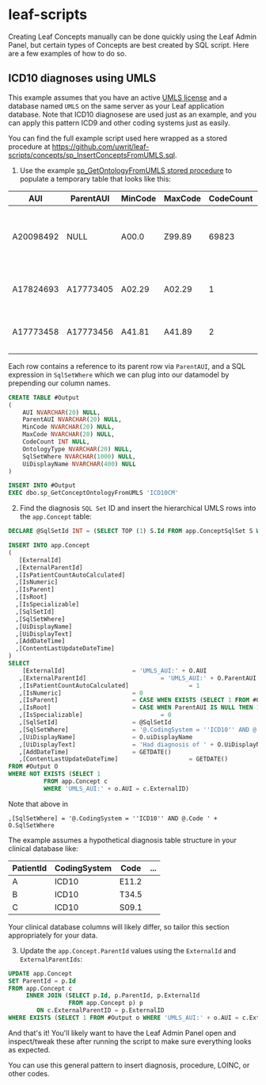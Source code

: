 # leaf-scripts
Creating Leaf Concepts manually can be done quickly using the Leaf Admin Panel, but certain types of Concepts are best created by SQL script. Here are a few examples of how to do so.

## ICD10 diagnoses using UMLS
This example assumes that you have an active [UMLS license](https://uts.nlm.nih.gov/license.html) and a database named `UMLS` on the same server as your Leaf application database. Note that ICD10 diagnosese are used just as an example, and you can apply this pattern ICD9 and other coding systems just as easily.

You can find the full example script used here wrapped as a stored procedure at https://github.com/uwrit/leaf-scripts/concepts/sp_InsertConceptsFromUMLS.sql.

1) Use the example [sp_GetOntologyFromUMLS stored procedure](https://github.com/uwrit/leaf-scripts/concepts/sp_GetOntologyFromUMLS.sql) to populate a temporary table that looks like this:

| AUI       | ParentAUI | MinCode | MaxCode | CodeCount | OntologyType | SqlSetWhere                  | UiDisplayName                                                          |
| --------- | --------- | ------- | ------- | --------- | ------------ | ---------------------------- | ---------------------------------------------------------------------- |
| A20098492 | NULL      | A00.0   | Z99.89  | 69823     | ICD10CM      | BETWEEN 'A00.0' AND 'Z99.89' | ICD-10-CM TABULAR LIST of DISEASES and INJURIES (ICD10CM:A00.0-Z99.89) |
| A17824693 | A17773405 | A02.29  | A02.29  | 1         | ICD10CM      | = 'A02.29'                   | Salmonella with other localized infection (ICD10CM:A02.29)             |
| A17773458 | A17773456 | A41.81  | A41.89  | 2         | ICD10CM      | IN ('A41.81','A41.89')       | Other specified sepsis (ICD10CM:A41.81-A41.89)                         |


Each row contains a reference to its parent row via `ParentAUI`, and a SQL expression in `SqlSetWhere` which we can plug into our datamodel by prepending our column names.

```sql
CREATE TABLE #Output
(
	AUI NVARCHAR(20) NULL,
	ParentAUI NVARCHAR(20) NULL,
	MinCode NVARCHAR(20) NULL,
	MaxCode NVARCHAR(20) NULL,
	CodeCount INT NULL,
	OntologyType NVARCHAR(20) NULL,
	SqlSetWhere NVARCHAR(1000) NULL,
	UiDisplayName NVARCHAR(400) NULL
)

INSERT INTO #Output
EXEC dbo.sp_GetConceptOntologyFromUMLS 'ICD10CM'
```

2) Find the diagnosis `SQL Set` ID and insert the hierarchical UMLS rows into the `app.Concept` table:

```sql
DECLARE @SqlSetId INT = (SELECT TOP (1) S.Id FROM app.ConceptSqlSet S WHERE S.SqlSetFrom = 'dbo.diagnosis')

INSERT INTO app.Concept
(
   [ExternalId]
  ,[ExternalParentId]
  ,[IsPatientCountAutoCalculated]
  ,[IsNumeric]
  ,[IsParent]
  ,[IsRoot]
  ,[IsSpecializable]
  ,[SqlSetId]
  ,[SqlSetWhere]
  ,[UiDisplayName]
  ,[UiDisplayText]
  ,[AddDateTime]
  ,[ContentLastUpdateDateTime]
)
SELECT 
    [ExternalId]				   = 'UMLS_AUI:' + O.AUI
   ,[ExternalParentId]			           = 'UMLS_AUI:' + O.ParentAUI
   ,[IsPatientCountAutoCalculated]                 = 1
   ,[IsNumeric]					   = 0		
   ,[IsParent]					   = CASE WHEN EXISTS (SELECT 1 FROM #Output O2 WHERE O.AUI = O2.ParentAUI) THEN 1 ELSE 0 END
   ,[IsRoot]					   = CASE WHEN ParentAUI IS NULL THEN 1 ELSE 0 END
   ,[IsSpecializable]			           = 0
   ,[SqlSetId]					   = @SqlSetId
   ,[SqlSetWhere]				   = '@.CodingSystem = ''ICD10'' AND @.Code ' + O.SqlSetWhere
   ,[UiDisplayName]				   = O.uiDisplayName
   ,[UiDisplayText]				   = 'Had diagnosis of ' + O.UiDisplayName
   ,[AddDateTime]				   = GETDATE()
   ,[ContentLastUpdateDateTime]                    = GETDATE()
FROM #Output O
WHERE NOT EXISTS (SELECT 1
		  FROM app.Concept c
		  WHERE 'UMLS_AUI:' + o.AUI = c.ExternalID)
```

Note that above in 

```
,[SqlSetWhere] = '@.CodingSystem = ''ICD10'' AND @.Code ' + O.SqlSetWhere
```

The example assumes a hypothetical diagnosis table structure in your clinical database like:

 | PatientId | CodingSystem | Code  | ... |
 | --------- | ------------ | ----- | --- |
 | A         | ICD10        | E11.2 |     |
 | B         | ICD10        | T34.5 |     |
 | C         | ICD10        | S09.1 |     |

Your clinical database columns will likely differ, so tailor this section appropriately for your data.

3) Update the `app.Concept.ParentId` values using the `ExternalId` and `ExternalParentIds`:

```sql
UPDATE app.Concept
SET ParentId = p.Id
FROM app.Concept c
	 INNER JOIN (SELECT p.Id, p.ParentId, p.ExternalId
				 FROM app.Concept p) p 
		ON c.ExternalParentID = p.ExternalID
WHERE EXISTS (SELECT 1 FROM #Output o WHERE 'UMLS_AUI:' + o.AUI = c.ExternalId)
```

And that's it! You'll likely want to have the Leaf Admin Panel open and inspect/tweak these after running the script to make sure everything looks as expected.

You can use this general pattern to insert diagnosis, procedure, LOINC, or other codes.
